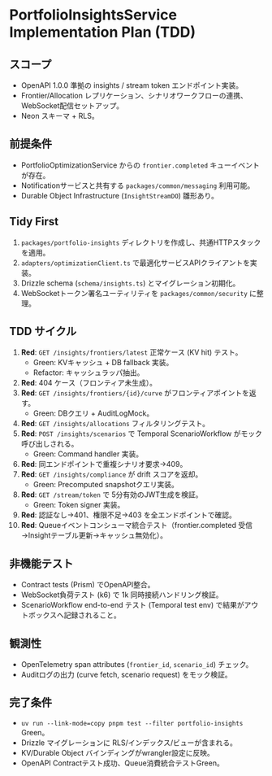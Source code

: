 ﻿# PortfolioInsightsService Implementation Plan (TDD)

## スコープ
- OpenAPI 1.0.0 準拠の insights / stream token エンドポイント実装。
- Frontier/Allocation レプリケーション、シナリオワークフローの連携、WebSocket配信セットアップ。
- Neon スキーマ + RLS。

## 前提条件
- PortfolioOptimizationService からの `frontier.completed` キューイベントが存在。
- Notificationサービスと共有する `packages/common/messaging` 利用可能。
- Durable Object Infrastructure (`InsightStreamDO`) 雛形あり。

## Tidy First
1. `packages/portfolio-insights` ディレクトリを作成し、共通HTTPスタックを適用。
2. `adapters/optimizationClient.ts` で最適化サービスAPIクライアントを実装。
3. Drizzle schema (`schema/insights.ts`) とマイグレーション初期化。
4. WebSocketトークン署名ユーティリティを `packages/common/security` に整理。

## TDD サイクル
1. **Red**: `GET /insights/frontiers/latest` 正常ケース (KV hit) テスト。
   - Green: KVキャッシュ + DB fallback 実装。
   - Refactor: キャッシュラッパ抽出。
2. **Red**: 404 ケース（フロンティア未生成）。
3. **Red**: `GET /insights/frontiers/{id}/curve` がフロンティアポイントを返す。
   - Green: DBクエリ + AuditLogMock。
4. **Red**: `GET /insights/allocations` フィルタリングテスト。
5. **Red**: `POST /insights/scenarios` で Temporal ScenarioWorkflow がモック呼び出しされる。
   - Green: Command handler 実装。
6. **Red**: 同エンドポイントで重複シナリオ要求→409。
7. **Red**: `GET /insights/compliance` が drift スコアを返却。
   - Green: Precomputed snapshotクエリ実装。
8. **Red**: `GET /stream/token` で 5分有効のJWT生成を検証。
   - Green: Token signer 実装。
9. **Red**: 認証なし→401、権限不足→403 を全エンドポイントで確認。
10. **Red**: Queueイベントコンシューマ統合テスト（frontier.completed 受信→Insightテーブル更新→キャッシュ無効化）。

## 非機能テスト
- Contract tests (Prism) でOpenAPI整合。
- WebSocket負荷テスト (k6) で 1k 同時接続ハンドリング検証。
- ScenarioWorkflow end-to-end テスト (Temporal test env) で結果がアウトボックスへ記録されること。

## 観測性
- OpenTelemetry span attributes (`frontier_id`, `scenario_id`) チェック。
- Auditログの出力 (curve fetch, scenario request) をモック検証。

## 完了条件
- `uv run --link-mode=copy pnpm test --filter portfolio-insights` Green。
- Drizzle マイグレーションに RLS/インデックス/ビューが含まれる。
- KV/Durable Object バインディングがwrangler設定に反映。
- OpenAPI Contractテスト成功、Queue消費統合テストGreen。
